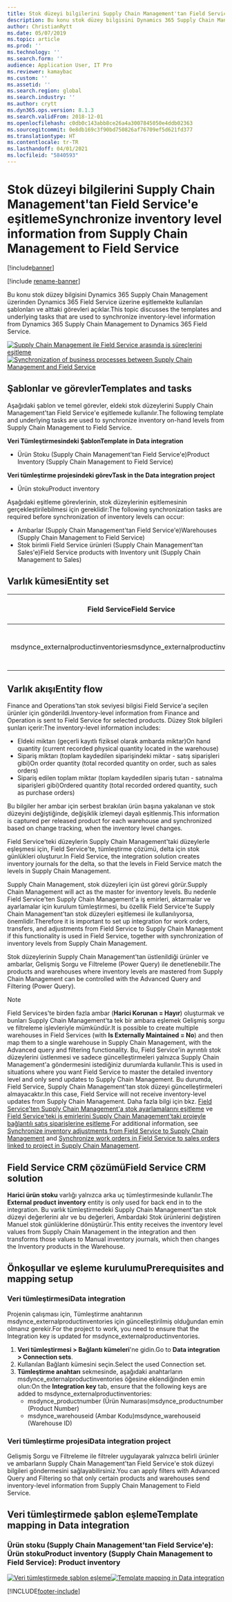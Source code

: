 ```yaml
---
title: Stok düzeyi bilgilerini Supply Chain Management'tan Field Service'e eşitleme
description: Bu konu stok düzey bilgisini Dynamics 365 Supply Chain Management üzerinden Dynamics 365 Field Service üzerine eşitlemekte kullanılan şablonları ve alttaki görevleri açıklar.
author: ChristianRytt
ms.date: 05/07/2019
ms.topic: article
ms.prod: ''
ms.technology: ''
ms.search.form: ''
audience: Application User, IT Pro
ms.reviewer: kamaybac
ms.custom: ''
ms.assetid: ''
ms.search.region: global
ms.search.industry: ''
ms.author: crytt
ms.dyn365.ops.version: 8.1.3
ms.search.validFrom: 2018-12-01
ms.openlocfilehash: c0db0c143abb8ce26a4a3007845050e4ddb02363
ms.sourcegitcommit: 0e8db169c3f90bd750826af76709ef5d621fd377
ms.translationtype: HT
ms.contentlocale: tr-TR
ms.lasthandoff: 04/01/2021
ms.locfileid: "5840593"
---
```

# <a name="synchronize-inventory-level-information-from-supply-chain-management-to-field-service"></a><span data-ttu-id="364d0-103">Stok düzeyi bilgilerini Supply Chain Management'tan Field Service'e eşitleme</span><span class="sxs-lookup"><span data-stu-id="364d0-103">Synchronize inventory level information from Supply Chain Management to Field Service</span></span> 

[!include[banner](../includes/banner.md)]

[!include [rename-banner](~/includes/cc-data-platform-banner.md)]

<span data-ttu-id="364d0-104">Bu konu stok düzey bilgisini Dynamics 365 Supply Chain Management üzerinden Dynamics 365 Field Service üzerine eşitlemekte kullanılan şablonları ve alttaki görevleri açıklar.</span><span class="sxs-lookup"><span data-stu-id="364d0-104">This topic discusses the templates and underlying tasks that are used to synchronize inventory-level information from Dynamics 365 Supply Chain Management to Dynamics 365 Field Service.</span></span>

<span data-ttu-id="364d0-105">[![Supply Chain Management ile Field Service arasında iş süreçlerini eşitleme](./media/FSOnHandOW.png)](./media/FSOnHandOW.png)</span><span class="sxs-lookup"><span data-stu-id="364d0-105">[![Synchronization of business processes between Supply Chain Management and Field Service](./media/FSOnHandOW.png)](./media/FSOnHandOW.png)</span></span>

## <a name="templates-and-tasks"></a><span data-ttu-id="364d0-106">Şablonlar ve görevler</span><span class="sxs-lookup"><span data-stu-id="364d0-106">Templates and tasks</span></span>
<span data-ttu-id="364d0-107">Aşağıdaki şablon ve temel görevler, eldeki stok düzeylerini Supply Chain Management'tan Field Service'e eşitlemede kullanılır.</span><span class="sxs-lookup"><span data-stu-id="364d0-107">The following template and underlying tasks are used to synchronize inventory on-hand levels from Supply Chain Management to Field Service.</span></span>

<span data-ttu-id="364d0-108">**Veri Tümleştirmesindeki Şablon**</span><span class="sxs-lookup"><span data-stu-id="364d0-108">**Template in Data integration**</span></span>
- <span data-ttu-id="364d0-109">Ürün Stoku (Supply Chain Management'tan Field Service'e)</span><span class="sxs-lookup"><span data-stu-id="364d0-109">Product Inventory (Supply Chain Management to Field Service)</span></span>
  
<span data-ttu-id="364d0-110">**Veri tümleştirme projesindeki görev**</span><span class="sxs-lookup"><span data-stu-id="364d0-110">**Task in the Data integration project**</span></span>
- <span data-ttu-id="364d0-111">Ürün stoku</span><span class="sxs-lookup"><span data-stu-id="364d0-111">Product inventory</span></span>

<span data-ttu-id="364d0-112">Aşağıdaki eşitleme görevlerinin, stok düzeylerinin eşitlemesinin gerçekleştirilebilmesi için gereklidir:</span><span class="sxs-lookup"><span data-stu-id="364d0-112">The following synchronization tasks are required before synchronization of inventory levels can occur:</span></span>
- <span data-ttu-id="364d0-113">Ambarlar (Supply Chain Management'tan Field Service'e)</span><span class="sxs-lookup"><span data-stu-id="364d0-113">Warehouses (Supply Chain Management to Field Service)</span></span> 
- <span data-ttu-id="364d0-114">Stok birimli Field Service ürünleri (Supply Chain Management'tan Sales'e)</span><span class="sxs-lookup"><span data-stu-id="364d0-114">Field Service products with Inventory unit (Supply Chain Management to Sales)</span></span> 

## <a name="entity-set"></a><span data-ttu-id="364d0-115">Varlık kümesi</span><span class="sxs-lookup"><span data-stu-id="364d0-115">Entity set</span></span>

| <span data-ttu-id="364d0-116">Field Service</span><span class="sxs-lookup"><span data-stu-id="364d0-116">Field Service</span></span>                      | <span data-ttu-id="364d0-117">Supply Chain Management</span><span class="sxs-lookup"><span data-stu-id="364d0-117">Supply Chain Management</span></span>                |
|------------------------------------|----------------------------------------|
| <span data-ttu-id="364d0-118">msdynce_externalproductinventories</span><span class="sxs-lookup"><span data-stu-id="364d0-118">msdynce_externalproductinventories</span></span> | <span data-ttu-id="364d0-119">Dataverse ambara göre eldeki stok</span><span class="sxs-lookup"><span data-stu-id="364d0-119">Dataverse inventory on-hand by warehouse</span></span>     |

## <a name="entity-flow"></a><span data-ttu-id="364d0-120">Varlık akışı</span><span class="sxs-lookup"><span data-stu-id="364d0-120">Entity flow</span></span>
<span data-ttu-id="364d0-121">Finance and Operations'tan stok seviyesi bilgisi Field Service'a seçilen ürünler için gönderildi.</span><span class="sxs-lookup"><span data-stu-id="364d0-121">Inventory-level information from Finance and Operation is sent to Field Service for selected products.</span></span> <span data-ttu-id="364d0-122">Düzey Stok bilgileri şunları içerir:</span><span class="sxs-lookup"><span data-stu-id="364d0-122">The inventory-level information includes:</span></span> 
- <span data-ttu-id="364d0-123">Eldeki miktarı (geçerli kayıtlı fiziksel olarak ambarda miktar)</span><span class="sxs-lookup"><span data-stu-id="364d0-123">On hand quantity (current recorded physical quantity located in the warehouse)</span></span>
- <span data-ttu-id="364d0-124">Sipariş miktarı (toplam kaydedilen siparişindeki miktar - satış siparişleri gibi)</span><span class="sxs-lookup"><span data-stu-id="364d0-124">On order quantity (total recorded quantity on order, such as sales orders)</span></span>
- <span data-ttu-id="364d0-125">Sipariş edilen toplam miktar (toplam kaydedilen sipariş tutarı - satınalma siparişleri gibi)</span><span class="sxs-lookup"><span data-stu-id="364d0-125">Ordered quantity (total recorded ordered quantity, such as purchase orders)</span></span>

<span data-ttu-id="364d0-126">Bu bilgiler her ambar için serbest bırakılan ürün başına yakalanan ve stok düzeyini değiştiğinde, değişiklik izlemeyi dayalı eşitlenmiş.</span><span class="sxs-lookup"><span data-stu-id="364d0-126">This information is captured per released product for each warehouse and synchronized based on change tracking, when the inventory level changes.</span></span>

<span data-ttu-id="364d0-127">Field Service'teki düzeylerin Supply Chain Management'taki düzeylerle eşleşmesi için, Field Service'te, tümleştirme çözümü, delta için stok günlükleri oluşturur.</span><span class="sxs-lookup"><span data-stu-id="364d0-127">In Field Service, the integration solution creates inventory journals for the delta, so that the levels in Field Service match the levels in Supply Chain Management.</span></span>

<span data-ttu-id="364d0-128">Supply Chain Management, stok düzeyleri için üst görevi görür.</span><span class="sxs-lookup"><span data-stu-id="364d0-128">Supply Chain Management will act as the master for inventory levels.</span></span> <span data-ttu-id="364d0-129">Bu nedenle Field Service'ten Supply Chain Management'a iş emirleri, aktarmalar ve ayarlamalar için kurulum tümleştirmesi, bu özellik Field Service'te Supply Chain Management'tan stok düzeyleri eşitlemesi ile kullanılıyorsa, önemlidir.</span><span class="sxs-lookup"><span data-stu-id="364d0-129">Therefore it is important to set up integration for work orders, transfers, and adjustments from Field Service to Supply Chain Management if this functionality is used in Field Service, together with synchronization of inventory levels from Supply Chain Management.</span></span>

<span data-ttu-id="364d0-130">Stok düzeylerinin Supply Chain Management'tan üstlenildiği ürünler ve ambarlar, Gelişmiş Sorgu ve Filtreleme (Power Query) ile denetlenebilir.</span><span class="sxs-lookup"><span data-stu-id="364d0-130">The products and warehouses where inventory levels are mastered from Supply Chain Management can be controlled with the Advanced Query and Filtering (Power Query).</span></span>

> [!NOTE]
> <span data-ttu-id="364d0-131">Field Services'te birden fazla ambar (**Harici Korunan = Hayır**) oluşturmak ve bunları Supply Chain Management'ta tek bir ambara eşlemek Gelişmiş sorgu ve filtreleme işlevleriyle mümkündür.</span><span class="sxs-lookup"><span data-stu-id="364d0-131">It is possible to create multiple warehouses in Field Services (with **Is Externally Maintained = No**) and then map them to a single warehouse in Supply Chain Management, with the Advanced query and filtering functionality.</span></span> <span data-ttu-id="364d0-132">Bu, Field Service'in ayrıntılı stok düzeylerini üstlenmesi ve sadece güncelleştirmeleri yalnızca Supply Chain Management'a göndermesini istediğiniz durumlarda kullanılır.</span><span class="sxs-lookup"><span data-stu-id="364d0-132">This is used in situations where you want Field Service to master the detailed inventory level and only send updates to Supply Chain Management.</span></span> <span data-ttu-id="364d0-133">Bu durumda, Field Service, Supply Chain Management'tan stok düzeyi güncelleştirmeleri almayacaktır.</span><span class="sxs-lookup"><span data-stu-id="364d0-133">In this case, Field Service will not receive inventory-level updates from Supply Chain Management.</span></span> <span data-ttu-id="364d0-134">Daha fazla bilgi için bkz. [Field Service'ten Supply Chain Management'a stok ayarlamalarını eşitleme](https://docs.microsoft.com/dynamics365/unified-operations/supply-chain/sales-marketing/synchronize-inventory-adjustments) ve [Field Service'teki iş emirlerini Supply Chain Management'taki projeyle bağlantılı satış siparişlerine eşitleme](https://docs.microsoft.com/dynamics365/unified-operations/supply-chain/sales-marketing/field-service-work-order).</span><span class="sxs-lookup"><span data-stu-id="364d0-134">For additional information, see [Synchronize inventory adjustments from Field Service to Supply Chain Management](https://docs.microsoft.com/dynamics365/unified-operations/supply-chain/sales-marketing/synchronize-inventory-adjustments) and [Synchronize work orders in Field Service to sales orders linked to project in Supply Chain Management](https://docs.microsoft.com/dynamics365/unified-operations/supply-chain/sales-marketing/field-service-work-order).</span></span>

## <a name="field-service-crm-solution"></a><span data-ttu-id="364d0-135">Field Service CRM çözümü</span><span class="sxs-lookup"><span data-stu-id="364d0-135">Field Service CRM solution</span></span>
<span data-ttu-id="364d0-136">**Harici ürün stoku** varlığı yalnızca arka uç tümleştirmesinde kullanılır.</span><span class="sxs-lookup"><span data-stu-id="364d0-136">The **External product inventory** entity is only used for back end in to the integration.</span></span> <span data-ttu-id="364d0-137">Bu varlık tümleştirmedeki Supply Chain Management'tan stok düzeyi değerlerini alır ve bu değerleri, Ambardaki Stok ürünlerini değiştiren Manuel stok günlüklerine dönüştürür.</span><span class="sxs-lookup"><span data-stu-id="364d0-137">This entity receives the inventory level values from Supply Chain Management in the integration and then transforms those values to Manual inventory journals, which then changes the Inventory products in the Warehouse.</span></span>

## <a name="prerequisites-and-mapping-setup"></a><span data-ttu-id="364d0-138">Önkoşullar ve eşleme kurulumu</span><span class="sxs-lookup"><span data-stu-id="364d0-138">Prerequisites and mapping setup</span></span>

### <a name="data-integration"></a><span data-ttu-id="364d0-139">Veri tümleştirmesi</span><span class="sxs-lookup"><span data-stu-id="364d0-139">Data integration</span></span>
<span data-ttu-id="364d0-140">Projenin çalışması için, Tümleştirme anahtarının msdynce_externalproductinventories için güncelleştirilmiş olduğundan emin olmanız gerekir.</span><span class="sxs-lookup"><span data-stu-id="364d0-140">For the project to work, you need to ensure that the Integration key is updated for msdynce_externalproductinventories.</span></span>
1.  <span data-ttu-id="364d0-141">**Veri tümleştirmesi > Bağlantı kümeleri**'ne gidin.</span><span class="sxs-lookup"><span data-stu-id="364d0-141">Go to **Data integration > Connection sets**.</span></span>
2.  <span data-ttu-id="364d0-142">Kullanılan Bağlantı kümesini seçin.</span><span class="sxs-lookup"><span data-stu-id="364d0-142">Select the used Connection set.</span></span>
3.  <span data-ttu-id="364d0-143">**Tümleştirme anahtarı** sekmesinde, aşağıdaki anahtarların msdynce_externalproductinventories öğesine eklendiğinden emin olun:</span><span class="sxs-lookup"><span data-stu-id="364d0-143">On the **Integration key** tab, ensure that the following keys are added to msdynce_externalproductinventories:</span></span>
      - <span data-ttu-id="364d0-144">msdynce_productnumber (Ürün Numarası)</span><span class="sxs-lookup"><span data-stu-id="364d0-144">msdynce_productnumber (Product Number)</span></span>
      - <span data-ttu-id="364d0-145">msdynce_warehouseid (Ambar Kodu)</span><span class="sxs-lookup"><span data-stu-id="364d0-145">msdynce_warehouseid (Warehouse ID)</span></span>
      
### <a name="data-integration-project"></a><span data-ttu-id="364d0-146">Veri tümleştirme projesi</span><span class="sxs-lookup"><span data-stu-id="364d0-146">Data integration project</span></span>
<span data-ttu-id="364d0-147">Gelişmiş Sorgu ve Filtreleme ile filtreler uygulayarak yalnızca belirli ürünler ve ambarların Supply Chain Management'tan Field Service'e stok düzeyi bilgileri göndermesini sağlayabilirsiniz.</span><span class="sxs-lookup"><span data-stu-id="364d0-147">You can apply filters with Advanced Query and Filtering so that only certain products and warehouses send inventory-level information from Supply Chain Management to Field Service.</span></span>

## <a name="template-mapping-in-data-integration"></a><span data-ttu-id="364d0-148">Veri tümleştirmede şablon eşleme</span><span class="sxs-lookup"><span data-stu-id="364d0-148">Template mapping in Data integration</span></span>

### <a name="product-inventory-supply-chain-management-to-field-service-product-inventory"></a><span data-ttu-id="364d0-149">Ürün stoku (Supply Chain Management'tan Field Service'e): Ürün stoku</span><span class="sxs-lookup"><span data-stu-id="364d0-149">Product inventory (Supply Chain Management to Field Service): Product inventory</span></span>

<span data-ttu-id="364d0-150">[![Veri tümleştirmede şablon eşleme](./media/FSinventoryLevel1.png)](./media/FSinventoryLevel1.png)</span><span class="sxs-lookup"><span data-stu-id="364d0-150">[![Template mapping in Data integration](./media/FSinventoryLevel1.png)](./media/FSinventoryLevel1.png)</span></span>


[!INCLUDE[footer-include](../../includes/footer-banner.md)]